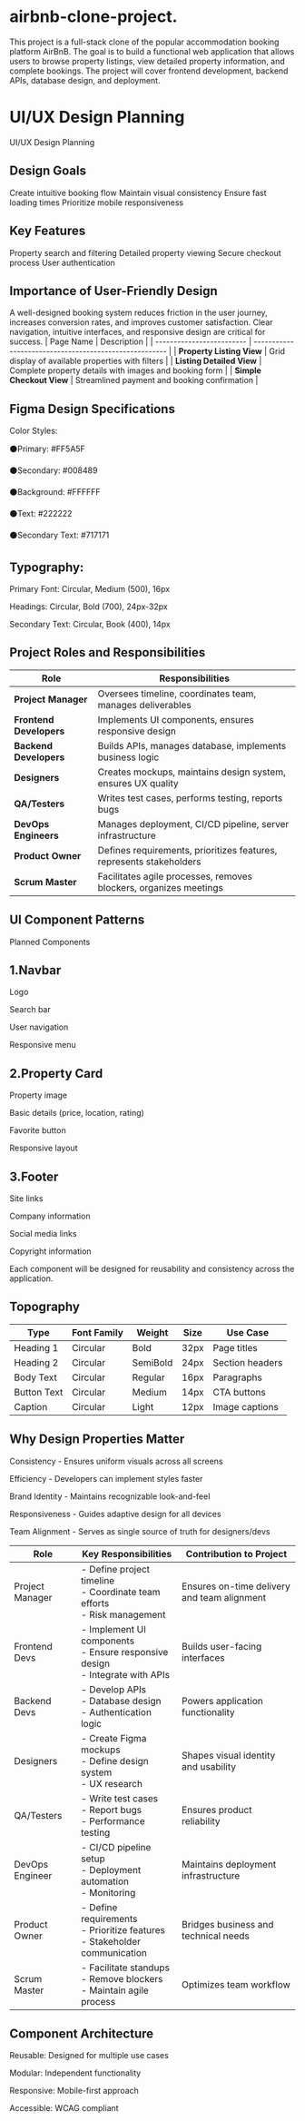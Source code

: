 # airbnb-clone-project.
This project is a full-stack clone of the popular accommodation booking platform AirBnB.
The goal is to build a functional web application that allows users to browse property listings, view detailed property information, and complete bookings. The project will cover frontend development, backend APIs, database design, and deployment.


# UI/UX Design Planning

UI/UX Design Planning
## Design Goals
Create intuitive booking flow
Maintain visual consistency
Ensure fast loading times
Prioritize mobile responsiveness
## Key Features
Property search and filtering
Detailed property viewing
Secure checkout process
User authentication



## Importance of User-Friendly Design
A well-designed booking system reduces friction in the user journey, increases conversion rates, and improves customer satisfaction. Clear navigation, intuitive interfaces, and responsive design are critical for success.
| Page Name                 | Description                                            |
| ------------------------- | ------------------------------------------------------ |
| **Property Listing View** | Grid display of available properties with filters      |
| **Listing Detailed View** | Complete property details with images and booking form |
| **Simple Checkout View**  | Streamlined payment and booking confirmation           |


## Figma Design Specifications
Color Styles:

⚫Primary: #FF5A5F

⚫Secondary: #008489

⚫Background: #FFFFFF

⚫Text: #222222

⚫Secondary Text: #717171

## Typography:

Primary Font: Circular, Medium (500), 16px

Headings: Circular, Bold (700), 24px-32px

Secondary Text: Circular, Book (400), 14px

## Project Roles and Responsibilities

| Role                    | Responsibilities                                                    |
| ----------------------- | ------------------------------------------------------------------- |
| **Project Manager**     | Oversees timeline, coordinates team, manages deliverables           |
| **Frontend Developers** | Implements UI components, ensures responsive design                 |
| **Backend Developers**  | Builds APIs, manages database, implements business logic            |
| **Designers**           | Creates mockups, maintains design system, ensures UX quality        |
| **QA/Testers**          | Writes test cases, performs testing, reports bugs                   |
| **DevOps Engineers**    | Manages deployment, CI/CD pipeline, server infrastructure           |
| **Product Owner**       | Defines requirements, prioritizes features, represents stakeholders |
| **Scrum Master**        | Facilitates agile processes, removes blockers, organizes meetings   |

## UI Component Patterns
Planned Components

## 1.Navbar
Logo

Search bar

User navigation

Responsive menu

## 2.Property Card

Property image

Basic details (price, location, rating)

Favorite button

Responsive layout

## 3.Footer

Site links

Company information

Social media links

Copyright information

Each component will be designed for reusability and consistency across the application.


## Topography

| Type         | Font Family | Weight    | Size  | Use Case         |
|--------------|-------------|-----------|-------|------------------|
| Heading 1    | Circular    | Bold      | 32px  | Page titles      |
| Heading 2    | Circular    | SemiBold  | 24px  | Section headers  |
| Body Text    | Circular    | Regular   | 16px  | Paragraphs       |
| Button Text  | Circular    | Medium    | 14px  | CTA buttons      |
| Caption      | Circular    | Light     | 12px  | Image captions   |


## Why Design Properties Matter
Consistency - Ensures uniform visuals across all screens

Efficiency - Developers can implement styles faster

Brand Identity - Maintains recognizable look-and-feel

Responsiveness - Guides adaptive design for all devices

Team Alignment - Serves as single source of truth for designers/devs

| Role           | Key Responsibilities                       | Contribution to Project                  |
|----------------|--------------------------------------------|----------------------------------------                                      |
| Project Manager| - Define project timeline<br>- Coordinate team efforts<br>- Risk management | Ensures on-time delivery and team alignment |
| Frontend Devs  | - Implement UI components<br>- Ensure responsive design<br>- Integrate with APIs | Builds user-facing interfaces          |
| Backend Devs   | - Develop APIs<br>- Database design<br>- Authentication logic | Powers application functionality                          |
| Designers      | - Create Figma mockups<br>- Define design system<br>- UX research | Shapes visual identity and usability                  |
| QA/Testers     | - Write test cases<br>- Report bugs<br>- Performance testing | Ensures product reliability                                |
| DevOps Engineer| - CI/CD pipeline setup<br>- Deployment automation<br>- Monitoring | Maintains deployment infrastructure                   |
| Product Owner  | - Define requirements<br>- Prioritize features<br>- Stakeholder communication | Bridges business and technical needs      |
| Scrum Master   | - Facilitate standups<br>- Remove blockers<br>- Maintain agile process | Optimizes team workflow                          |
 
## Component Architecture
Reusable: Designed for multiple use cases

Modular: Independent functionality

Responsive: Mobile-first approach

Accessible: WCAG compliant
